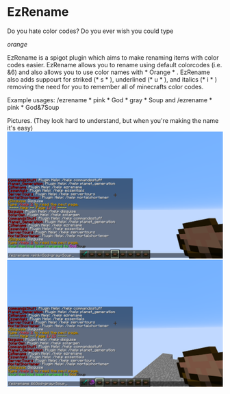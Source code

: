 # EzRename
Do you hate color codes? Do you ever wish you could type *<p>orange*</p>
EzRename is a spigot plugin which aims to make renaming items with color codes easier. EzRename allows you to rename using default colorcodes (i.e. &6) and also allows you to use color names with * Orange * . EzRename also adds suppourt for striked (* s * ), underlined (* u * ), and italics (* i * ) removing the need for you to remember all of minecrafts color codes.

Example usages: /ezrename * pink * God * gray * Soup and /ezrename * pink * God&7Soup

Pictures. (They look hard to understand, but when you're making the name it's easy)
![alttext](https://github.com/Exeton/EzRename/blob/master/Pictures/GodSoup.png)
![alttext](https://github.com/Exeton/EzRename/blob/master/Pictures/God%20Soup.png)
